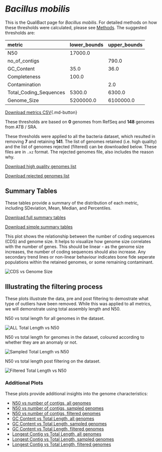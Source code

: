 # *Bacillus mobilis*

This is the QualiBact page for *Bacillus mobilis*. For detailed methods on how these thresholds were calculated, please see [Methods](../../methods.md).
The suggested thresholds are: 

| metric                 | lower_bounds   | upper_bounds   |
|:-----------------------|:---------------|:---------------|
| N50                    | 17000.0        |                |
| no_of_contigs          |                | 790.0          |
| GC_Content             | 35.0           | 36.0           |
| Completeness           | 100.0          |                |
| Contamination          |                | 2.0            |
| Total_Coding_Sequences | 5300.0         | 6300.0         |
| Genome_Size            | 5200000.0      | 6100000.0      |

[Download metrics CSV](Bacillus_mobilis_metrics.csv){.md-button}


These thresholds are based on **0** genomes from RefSeq and **148** genomes from ATB / SRA.

These thresholds were applied to all the bacteria dataset, which resulted in removing **7** and retaining **141**.
The list of genomes retained (i.e. high quality) and the list of genomes rejected (filtered) can be downloaded below. These files are in `.xz` format. The rejected genomes file, also includes the reason why.

[Download high quality genomes list](Bacillus_mobilis_high_quality_genomes.csv.xz)


[Download rejected genomes list](Bacillus_mobilis_filtered_out_genomes.csv.xz)



## Summary Tables
These tables provide a summary of the distribution of each metric, including SDeviation, Mean, Median, and Percentiles.

[Download full summary tables](summary.csv)

[Download simple summary tables](selected_summary.csv)

This plot shows the relationship between the number of coding sequences (CDS) and genome size. It helps to visualize how genome size correlates with the number of genes. This should be linear - as the genome size increases, the number of coding sequences should also increase. Any secondary trend lines or non-linear behaviour indicates bone fide seperate populations within the retained genomes, or some remaining contaminant. 

![CDS vs Genome Size](Bacillus_mobilis_CDS_vs_Genome_Size.png)

## Illustrating the filtering process
These plots illustrate the data, pre and post filtering to demostrate what type of outliers have been removed. While this was applied to all metrics, we will demonstrate using total assembly length and N50.

N50 vs total length for all genomes in the dataset.

![ALL Total Length vs N50](Bacillus_mobilis_all_total_length_N50.png)

N50 vs total length for genomes in the dataset, coloured according to whether they are an anomaly or not.

![Sampled Total Length vs N50](Bacillus_mobilis_sample_total_length_N50.png)

N50 vs total length post filtering on the dataset.

![Filtered Total Length vs N50](Bacillus_mobilis_filt_total_length_N50.png)

### Additional Plots

These plots provide additional insights into the genome characteristics:

- [N50 vs number of contigs, all genomes](Bacillus_mobilis_all_N50_number.png)
- [N50 vs number of contigs, sampled genomes](Bacillus_mobilis_sample_N50_number.png)
- [N50 vs number of contigs, filtered genomes](Bacillus_mobilis_filt_N50_number.png)
- [GC Content vs Total Length, all genomes](Bacillus_mobilis_all_total_length_GC_Content.png)
- [GC Content vs Total Length, sampled genomes](Bacillus_mobilis_sample_total_length_GC_Content.png)
- [GC Content vs Total Length, filtered genomes](Bacillus_mobilis_filt_total_length_GC_Content.png)
- [Longest Contig vs Total Length, all genomes](Bacillus_mobilis_all_total_length_longest.png)
- [Longest Contig vs Total Length, sampled genomes](Bacillus_mobilis_sample_total_length_longest.png)
- [Longest Contig vs Total Length, filtered genomes](Bacillus_mobilis_filt_total_length_longest.png)
